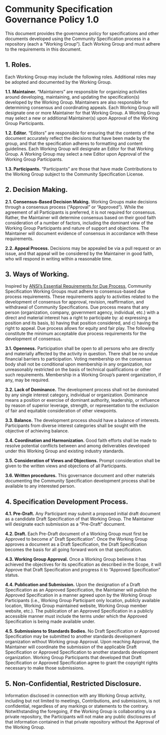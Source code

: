 # Community Specification Governance Policy 1.0

This document provides the governance policy for specifications and other
documents developed using the Community Specification process in a repository
(each a “Working Group”). Each Working Group and must adhere to the requirements
in this document.

## 1. Roles.

Each Working Group may include the following roles. Additional roles may be
adopted and documented by the Working Group.

**1.1. Maintainer.** “Maintainers” are responsible for organizing activities
around developing, maintaining, and updating the specification(s) developed by
the Working Group. Maintainers are also responsible for determining consensus
and coordinating appeals. Each Working Group will designate one or more
Maintainer for that Working Group. A Working Group may select a new or
additional Maintainer(s) upon Approval of the Working Group Participants.

**1.2. Editor.** “Editors” are responsible for ensuring that the contents of the
document accurately reflect the decisions that have been made by the group, and
that the specification adheres to formatting and content guidelines. Each
Working Group will designate an Editor for that Working Group. A Working Group
may select a new Editor upon Approval of the Working Group Participants.

**1.3. Participants.** “Participants” are those that have made Contributions to
the Working Group subject to the Community Specification License.

## 2. Decision Making.

**2.1. Consensus-Based Decision Making.** Working Groups make decisions through
a consensus process (“Approval” or “Approved”). While the agreement of all
Participants is preferred, it is not required for consensus. Rather, the
Maintainer will determine consensus based on their good faith consideration of a
number of factors, including the dominant view of the Working Group Participants
and nature of support and objections. The Maintainer will document evidence of
consensus in accordance with these requirements.

**2.2. Appeal Process.** Decisions may be appealed be via a pull request or an
issue, and that appeal will be considered by the Maintainer in good faith, who
will respond in writing within a reasonable time.

## 3. Ways of Working.

Inspired by
[ANSI’s Essential Requirements for Due Process](https://share.ansi.org/Shared%20Documents/Standards%20Activities/American%20National%20Standards/Procedures,%20Guides,%20and%20Forms/2020_ANSI_Essential_Requirements.pdf),
Community Specification Working Groups must adhere to consensus-based due
process requirements. These requirements apply to activities related to the
development of consensus for approval, revision, reaffirmation, and withdrawal
of Community Specifications. Due process means that any person (organization,
company, government agency, individual, etc.) with a direct and material
interest has a right to participate by: a) expressing a position and its basis,
b) having that position considered, and c) having the right to appeal. Due
process allows for equity and fair play. The following constitute the minimum
acceptable due process requirements for the development of consensus.

**3.1. Openness.** Participation shall be open to all persons who are directly
and materially affected by the activity in question. There shall be no undue
financial barriers to participation. Voting membership on the consensus body
shall not be conditional upon membership in any organization, nor unreasonably
restricted on the basis of technical qualifications or other such requirements.
Membership in a Working Group’s parent organization, if any, may be required.

**3.2. Lack of Dominance.** The development process shall not be dominated by
any single interest category, individual or organization. Dominance means a
position or exercise of dominant authority, leadership, or influence by reason
of superior leverage, strength, or representation to the exclusion of fair and
equitable consideration of other viewpoints.

**3.3. Balance.** The development process should have a balance of interests.
Participants from diverse interest categories shall be sought with the objective
of achieving balance.

**3.4. Coordination and Harmonization.** Good faith efforts shall be made to
resolve potential conflicts between and among deliverables developed under this
Working Group and existing industry standards.

**3.5. Consideration of Views and Objections.** Prompt consideration shall be
given to the written views and objections of all Participants.

**3.6. Written procedures.** This governance document and other materials
documenting the Community Specification development process shall be available
to any interested person.

## 4. Specification Development Process.

**4.1. Pre-Draft.** Any Participant may submit a proposed initial draft document
as a candidate Draft Specification of that Working Group. The Maintainer will
designate each submission as a “Pre-Draft” document.

**4.2. Draft.** Each Pre-Draft document of a Working Group must first be
Approved to become a” Draft Specification”. Once the Working Group approves a
document as a Draft Specification, the Draft Specification becomes the basis for
all going forward work on that specification.

**4.3. Working Group Approval.** Once a Working Group believes it has achieved
the objectives for its specification as described in the Scope, it will Approve
that Draft Specification and progress it to “Approved Specification” status.

**4.4. Publication and Submission.** Upon the designation of a Draft
Specification as an Approved Specification, the Maintainer will publish the
Approved Specification in a manner agreed upon by the Working Group Participants
(i.e., Working Group Participant only location, publicly available location,
Working Group maintained website, Working Group member website, etc.). The
publication of an Approved Specification in a publicly accessible manner must
include the terms under which the Approved Specification is being made available
under.

**4.5. Submissions to Standards Bodies.** No Draft Specification or Approved
Specification may be submitted to another standards development organization
without Working group Approval. Upon reaching Approval, the Maintainer will
coordinate the submission of the applicable Draft Specification or Approved
Specification to another standards development organization. Working Group
Participants that developed that Draft Specification or Approved Specification
agree to grant the copyright rights necessary to make those submissions.

## 5. Non-Confidential, Restricted Disclosure.

Information disclosed in connection with any Working Group activity, including
but not limited to meetings, Contributions, and submissions, is not
confidential, regardless of any markings or statements to the contrary.
Notwithstanding the foregoing, if the Working Group is collaborating via a
private repository, the Participants will not make any public disclosures of
that information contained in that private repository without the Approval of
the Working Group.
